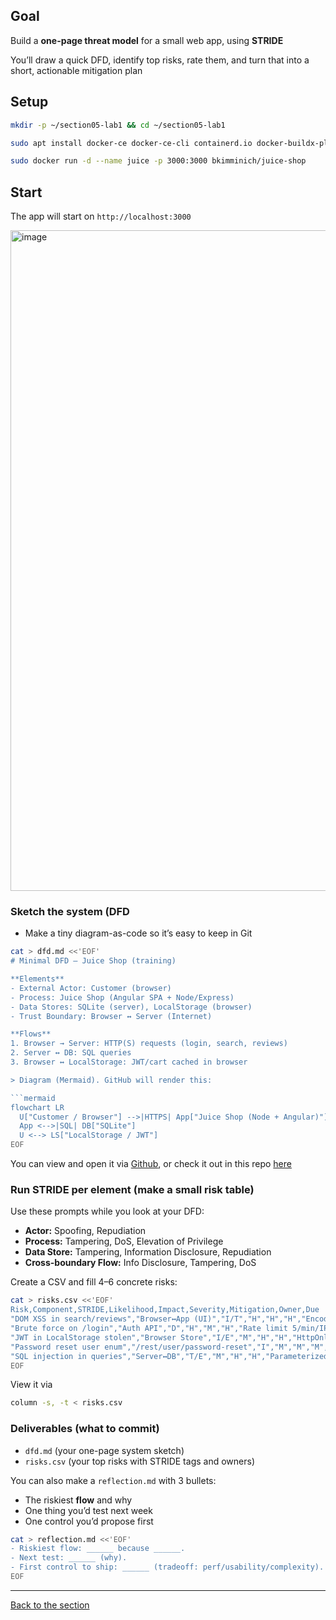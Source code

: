 ## Goal
Build a **one-page threat model** for a small web app, using **STRIDE**

You’ll draw a quick DFD, identify top risks, rate them, and turn that into a short, actionable mitigation plan

## Setup
```bash
mkdir -p ~/section05-lab1 && cd ~/section05-lab1
```
```bash
sudo apt install docker-ce docker-ce-cli containerd.io docker-buildx-plugin docker-compose-plugin
```
```bash
sudo docker run -d --name juice -p 3000:3000 bkimminich/juice-shop
```

## Start
The app will start on ``http://localhost:3000``

<img width="1920" height="1057" alt="image" src="https://github.com/user-attachments/assets/49b57452-51c1-469c-bb68-bf3e867dc75c" />

### Sketch the system (DFD
- Make a tiny diagram-as-code so it’s easy to keep in Git

```bash
cat > dfd.md <<'EOF'
# Minimal DFD – Juice Shop (training)

**Elements**
- External Actor: Customer (browser)
- Process: Juice Shop (Angular SPA + Node/Express)
- Data Stores: SQLite (server), LocalStorage (browser)
- Trust Boundary: Browser ↔ Server (Internet)

**Flows**
1. Browser → Server: HTTP(S) requests (login, search, reviews)
2. Server ↔ DB: SQL queries
3. Browser ↔ LocalStorage: JWT/cart cached in browser

> Diagram (Mermaid). GitHub will render this:

```mermaid
flowchart LR
  U["Customer / Browser"] -->|HTTPS| App["Juice Shop (Node + Angular)"]
  App <-->|SQL| DB["SQLite"]
  U <--> LS["LocalStorage / JWT"]
EOF
```  

You can view and open it via [Github](https://github.com/), or check it out in this repo [here](/courseFiles/Section_05-threatModelingAndReporting/dfd.md)

### Run STRIDE per element (make a small risk table)
Use these prompts while you look at your DFD:

- **Actor:** Spoofing, Repudiation  
- **Process:** Tampering, DoS, Elevation of Privilege  
- **Data Store:** Tampering, Information Disclosure, Repudiation  
- **Cross-boundary Flow:** Info Disclosure, Tampering, DoS

Create a CSV and fill 4–6 concrete risks:

```bash
cat > risks.csv <<'EOF'
Risk,Component,STRIDE,Likelihood,Impact,Severity,Mitigation,Owner,Due
"DOM XSS in search/reviews","Browser↔App (UI)","I/T","H","H","H","Encode output; content rules (CSP); sanitize inputs","@you","2025-09-01"
"Brute force on /login","Auth API","D","H","M","H","Rate limit 5/min/IP; lockout/captcha after threshold","@you","2025-09-05"
"JWT in LocalStorage stolen","Browser Store","I/E","M","H","H","HttpOnly cookies for tokens; short TTL; rotate on privilege change","@you","2025-09-10"
"Password reset user enum","/rest/user/password-reset","I","M","M","M","Uniform responses; rate limit; audit logs","@you","2025-09-08"
"SQL injection in queries","Server↔DB","T/E","M","H","H","Parameterized queries/ORM only; tests","@you","2025-09-15"
EOF
```

View it via
```bash
column -s, -t < risks.csv
```

### Deliverables (what to commit)
- ``dfd.md`` (your one-page system sketch)
- ``risks.csv`` (your top risks with STRIDE tags and owners)

You can also make a ``reflection.md`` with 3 bullets:

- The riskiest **flow** and why
- One thing you’d test next week
- One control you’d propose first

```bash
cat > reflection.md <<'EOF'
- Riskiest flow: ______ because ______.
- Next test: ______ (why).
- First control to ship: ______ (tradeoff: perf/usability/complexity).
EOF
```


---
[Back to the section](/courseFiles/Section_05-threatModelingAndReporting/threatModelingAndReporting.md)
